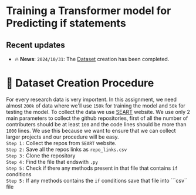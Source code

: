 # Training a Transformer model for Predicting if statements

## Recent updates
- 🔥 **News**: ``2024/10/31``: The [Dataset](https://drive.google.com/drive/folders/100X2rtYo3oV4Rt9cPjkDi3z2hU9_csr7?usp=sharing) creation has been completed.


# 📗 Dataset Creation Procedure
For every research data is very importent. In this assignment, we need almost ```200k``` of data where we'll use ```150k``` for training the model and ```50k``` for testing the model. To collect the data we use [SEART](https://seart-ghs.si.usi.ch/) website. We use only 2 main parameters to collect the github repositories, first of all the number of contributers should be at least ```100``` and the code lines should be more than ```1000``` lines. We use this because we want to ensure that we can collect larger projects and our procedure will be easy.\
```Step 1:``` Collect the repos from ```SEART``` website.\
```Step 2:``` Save all the repos links as ```repo_links.csv```\
```Step 3:``` Clone the repository\
```Step 4:``` Find the file that endswith ```.py```\
```Step 5:``` Check if there any methods present in that file that contains ```if``` conditions\
```Step 5:``` If any methods contains the ```if``` conditions save that file into ```csv`` file
